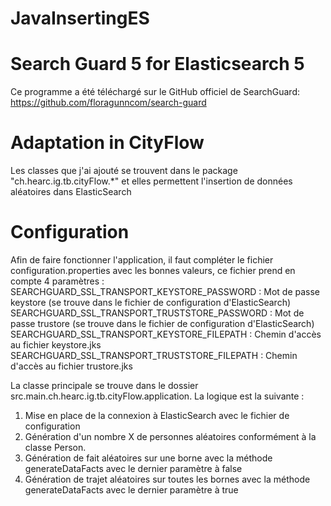 # JavaInsertingES

# Search Guard 5 for Elasticsearch 5

Ce programme a été téléchargé sur le GitHub officiel de SearchGuard: https://github.com/floragunncom/search-guard

# Adaptation in CityFlow

Les classes que j'ai ajouté se trouvent dans le package "ch.hearc.ig.tb.cityFlow.*" et elles permettent l'insertion de données aléatoires dans ElasticSearch

# Configuration

Afin de faire fonctionner l'application, il faut compléter le fichier configuration.properties avec les bonnes valeurs, ce fichier prend en compte 4 paramètres :
SEARCHGUARD_SSL_TRANSPORT_KEYSTORE_PASSWORD : Mot de passe keystore (se trouve dans le fichier de configuration d'ElasticSearch)
SEARCHGUARD_SSL_TRANSPORT_TRUSTSTORE_PASSWORD : Mot de passe trustore (se trouve dans le fichier de configuration d'ElasticSearch)
SEARCHGUARD_SSL_TRANSPORT_KEYSTORE_FILEPATH : Chemin d'accès au fichier keystore.jks
SEARCHGUARD_SSL_TRANSPORT_TRUSTSTORE_FILEPATH : Chemin d'accès au fichier trustore.jks

La classe principale se trouve dans le dossier src.main.ch.hearc.ig.tb.cityFlow.application. La logique est la suivante :

1) Mise en place de la connexion à ElasticSearch avec le fichier de configuration
2) Génération d'un nombre X de personnes aléatoires conformément à la classe Person.
3) Génération de fait aléatoires sur une borne avec la méthode generateDataFacts avec le dernier paramètre à false
4) Génération de trajet aléatoires sur toutes les bornes avec la méthode generateDataFacts avec le dernier paramètre à true
